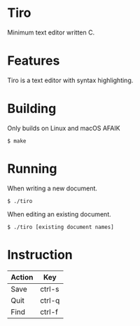 # Tiro
Minimum text editor written C.

# Features
Tiro is a text editor with syntax highlighting.

# Building
Only builds on Linux and macOS AFAIK
```
$ make
```

# Running
When writing a new document.
```
$ ./tiro
```

When editing an existing document.
```
$ ./tiro [existing document names]
```

# Instruction
|  Action | Key |
| ------- | ----|
|  Save  |  ctrl-s  |
|  Quit  |  ctrl-q  |
|  Find  |  ctrl-f  |
